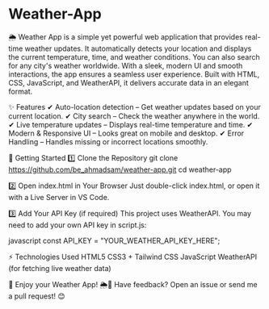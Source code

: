 # Weather-App
🌦️ Weather App is a simple yet powerful web application that provides real-time weather updates. It automatically detects your location and displays the current temperature, time, and weather conditions. You can also search for any city's weather worldwide. With a sleek, modern UI and smooth interactions, the app ensures a seamless user experience. Built with HTML, CSS, JavaScript, and WeatherAPI, it delivers accurate data in an elegant format.

✨ Features
✔ Auto-location detection – Get weather updates based on your current location.
✔ City search – Check the weather anywhere in the world.
✔ Live temperature updates – Displays real-time temperature and time.
✔ Modern & Responsive UI – Looks great on mobile and desktop.
✔ Error Handling – Handles missing or incorrect locations smoothly.

🚀 Getting Started
1️⃣ Clone the Repository
git clone https://github.com/be_ahmadsam/weather-app.git
cd weather-app


2️⃣ Open index.html in Your Browser
Just double-click index.html, or open it with a Live Server in VS Code.


3️⃣ Add Your API Key (if required)
This project uses WeatherAPI. You may need to add your own API key in script.js:

javascript
const API_KEY = "YOUR_WEATHER_API_KEY_HERE";


⚡ Technologies Used
HTML5
CSS3 + Tailwind CSS
JavaScript 
WeatherAPI (for fetching live weather data)

🎯 Enjoy your Weather App! 🌦️🚀
Have feedback? Open an issue or send me a pull request! 😊

